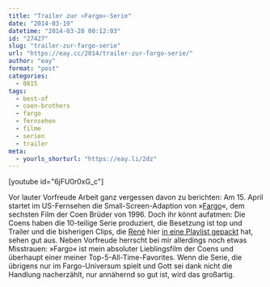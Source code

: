 ```yaml
---
title: "Trailer zur »Fargo«-Serie"
date: "2014-03-19"
datetime: "2014-03-20 00:12:03"
id: "27427"
slug: "trailer-zur-fargo-serie"
url: "https://eay.cc/2014/trailer-zur-fargo-serie/"
author: "eay"
format: "post"
categories:
  - 0815
tags:
  - best-of
  - coen-brothers
  - fargo
  - fernsehen
  - filme
  - serien
  - trailer
meta:
  - yourls_shorturl: "https://eay.li/2dz"
---
```


\[youtube id="6jFU0r0xG\_c"\]

Vor lauter Vorfreude Arbeit ganz vergessen davon zu berichten: Am 15. April startet im US-Fernsehen die Small-Screen-Adaption von »[Fargo](http://www.imdb.com/title/tt0116282/)«, dem sechsten Film der Coen Brüder von 1996. Doch ihr könnt aufatmen: Die Coens haben die 10-teilige Serie produziert, die Besetzung ist top und Trailer und die bisherigen Clips, die [René](http://www.crackajack.de/2014/03/19/fargo-series-trailer/) hier [in eine Playlist gepackt](https://www.youtube.com/watch?v=F_t9C7_F-1E&list=PLhWzSAhCWkoVwLSjkTNwg2b1luO47SEmk) hat, sehen gut aus. Neben Vorfreude herrscht bei mir allerdings noch etwas Misstrauen: »Fargo« ist mein absoluter Lieblingsfilm der Coens und überhaupt einer meiner Top-5-All-Time-Favorites. Wenn die Serie, die übrigens nur im Fargo-Universum spielt und Gott sei dank nicht die Handlung nacherzählt, nur annähernd so gut ist, wird das großartig.
